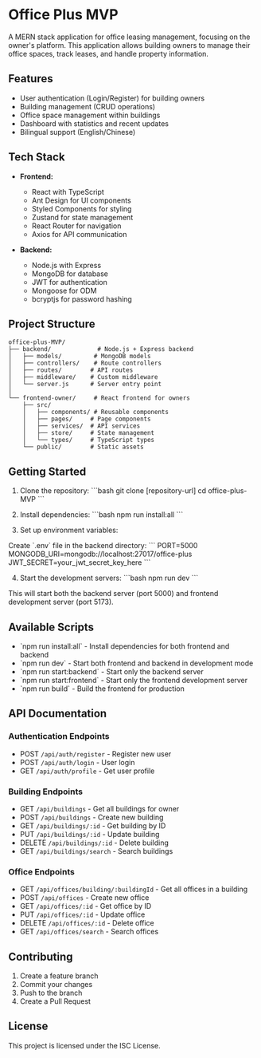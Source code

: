 # Office Plus MVP

A MERN stack application for office leasing management, focusing on the owner's platform. This application allows building owners to manage their office spaces, track leases, and handle property information.

## Features

- User authentication (Login/Register) for building owners
- Building management (CRUD operations)
- Office space management within buildings
- Dashboard with statistics and recent updates
- Bilingual support (English/Chinese)

## Tech Stack

- **Frontend:**
  - React with TypeScript
  - Ant Design for UI components
  - Styled Components for styling
  - Zustand for state management
  - React Router for navigation
  - Axios for API communication

- **Backend:**
  - Node.js with Express
  - MongoDB for database
  - JWT for authentication
  - Mongoose for ODM
  - bcryptjs for password hashing

## Project Structure

```
office-plus-MVP/
├── backend/             # Node.js + Express backend
│   ├── models/         # MongoDB models
│   ├── controllers/    # Route controllers
│   ├── routes/        # API routes
│   ├── middleware/    # Custom middleware
│   └── server.js      # Server entry point
│
└── frontend-owner/     # React frontend for owners
    ├── src/
    │   ├── components/ # Reusable components
    │   ├── pages/     # Page components
    │   ├── services/  # API services
    │   ├── store/     # State management
    │   └── types/     # TypeScript types
    └── public/        # Static assets
```

## Getting Started

1. Clone the repository:
\`\`\`bash
git clone [repository-url]
cd office-plus-MVP
\`\`\`

2. Install dependencies:
\`\`\`bash
npm run install:all
\`\`\`

3. Set up environment variables:

Create \`.env\` file in the backend directory:
\`\`\`
PORT=5000
MONGODB_URI=mongodb://localhost:27017/office-plus
JWT_SECRET=your_jwt_secret_key_here
\`\`\`

4. Start the development servers:
\`\`\`bash
npm run dev
\`\`\`

This will start both the backend server (port 5000) and frontend development server (port 5173).

## Available Scripts

- \`npm run install:all\` - Install dependencies for both frontend and backend
- \`npm run dev\` - Start both frontend and backend in development mode
- \`npm run start:backend\` - Start only the backend server
- \`npm run start:frontend\` - Start only the frontend development server
- \`npm run build\` - Build the frontend for production

## API Documentation

### Authentication Endpoints

- POST `/api/auth/register` - Register new user
- POST `/api/auth/login` - User login
- GET `/api/auth/profile` - Get user profile

### Building Endpoints

- GET `/api/buildings` - Get all buildings for owner
- POST `/api/buildings` - Create new building
- GET `/api/buildings/:id` - Get building by ID
- PUT `/api/buildings/:id` - Update building
- DELETE `/api/buildings/:id` - Delete building
- GET `/api/buildings/search` - Search buildings

### Office Endpoints

- GET `/api/offices/building/:buildingId` - Get all offices in a building
- POST `/api/offices` - Create new office
- GET `/api/offices/:id` - Get office by ID
- PUT `/api/offices/:id` - Update office
- DELETE `/api/offices/:id` - Delete office
- GET `/api/offices/search` - Search offices

## Contributing

1. Create a feature branch
2. Commit your changes
3. Push to the branch
4. Create a Pull Request

## License

This project is licensed under the ISC License.
